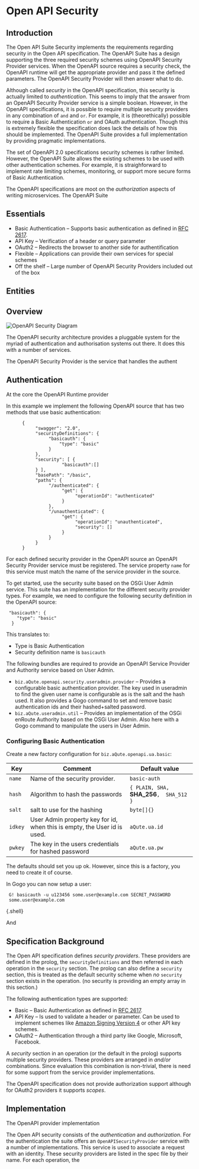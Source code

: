 
# Open API Security

## Introduction

The Open API Suite Security implements the requirements regarding security in the Open API specification. The OpenAPI Suite has a design supporting the three required security schemes using OpenAPI Security Provider services. When the OpenAPI source requires a security check, the OpenAPI runtime will get the appropriate provider and pass it the defined parameters. The OpenAPI Security Provider will then answer what to do. 

Although called _security_ in the OpenAPI specification, this security is actually limited to _authentication_. This seems to imply that the answer from an OpenAPI Security Provider service is a simple boolean. However, in the OpenAPI specifications, it is possible to require multiple security providers in any combination of `and` and  `or`. For example, it is (theorethically) possible to require a Basic Authentication `or` and OAuth authentication. Though this is extremely flexible the specification does lack the details of how this should be implemented. The OpenAPI Suite provides a full implementation by providing pragmatic implementations.

The set of OpenAPI 2.0 specifications security schemes is rather limited. However, the OpenAPI Suite allows the existing schemes to be used with other authentication schemes. For example, it is straighforward to implement rate limiting schemes, monitoring, or support more secure forms of Basic Authentication. 

The OpenAPI specifications are moot on the _authorization_ aspects of writing microservices. The OpenAPI Suite 

## Essentials

* Basic Authentication – Supports basic authentication as defined in [RFC 2617][1].
* API Key – Verification of a header or query parameter
* OAuth2 – Redirects the browser to another side for authentification
* Flexible – Applications can provide their own services for special schemes
* Off the shelf – Large number of OpenAPI Security Providers included out of the box

## Entities

## Overview

![OpenAPI Security Diagram](https://user-images.githubusercontent.com/200494/27738237-13caffc6-5dab-11e7-8c65-e594f6ffde48.png)

The OpenAPI security architecture provides a pluggable system for the myriad of authentication and authorisation systems out there. It does this with a number of services.

The OpenAPI Security Provider is the service that handles the authent

## Authentication

At the core the OpenAPI Runtime provider 

In this example we implement the following OpenAPI source that has two methods that use basic authentication:

          {
               "swagger": "2.0",
               "securityDefinitions": {
                    "basicauth": {
                        "type": "basic"
                    }
               },
               "security": [ {
                         "basicauth":[]
               } ],
               "basePath": "/basic",
               "paths": {
                    "/authenticated": {
                         "get": {
                              "operationId": "authenticated"
                         }
                    },
                    "/unauthenticated": {
                         "get": {
                              "operationId": "unauthenticated",
                              "security": []
                         }
                    }
               }
          }


For each defined security provider in the OpenAPI source an OpenAPI Security Provider service must be registered. The service property `name` for this service must match the name of the service provider in the source.

To get started, use the security suite based on the OSGi User Admin service. This suite has an implementation for the different security provider types. For example, we need to configure the following security definition in the OpenAPI source:

     "basicauth": {
        "type": "basic"
      }
 
This translates to:

* Type is Basic Authentication
* Security definition name is `basicauth`

The following bundles are required to provide an OpenAPI Service Provider and Authority service based on User Admin.

* `biz.aQute.openapi.security.useradmin.provider` – Provides a configurable basic authentication provider. The key used in useradmin to find the given user name is configurable as is the salt and the hash used. It also provides a Gogo command to set and remove basic authentication ids and their hashed+salted password.
* `biz.aQute.useradmin.util` – Provides an implementation of the OSGi enRoute Authority based on the OSGi User Admin. Also here with a Gogo command to manipulate the users in User Admin.

### Configuring Basic Authentication

Create a new factory configuration for `biz.aQute.openapi.ua.basic`:

|  Key    | Comment                               | Default value                 |
|---------|---------------------------------------|-------------------------------|
| `name`  | Name of the security provider.        | `basic-auth`                  |
| `hash`  | Algorithm to hash the passwords       | `{ PLAIN, SHA,` **SHA_256**`,  SHA_512 }` |
| `salt`  | salt to use for the hashing           | `byte[]{}`                    |
| `idkey` | User Admin property key for id, when this is empty, the User id is used.   | `aQute.ua.id`                 |
| `pwkey` | The key in the users credentials for hashed password  | `aQute.ua.pw`                 |

The defaults should set you up ok. However, since this is a factory, you need to create it of course.

In Gogo you can now setup a user:

     G! basicauth -u u123456 some.user@example.com SECRET_PASSWORD
     some.user@example.com
{.shell}

And 







## Specification Background

The Open API specification defines _security providers_. These providers are defined in the prolog, the `securityDefinitions` and then referred in each operation in the `security` section. The prolog can also define a `security` section, this is treated as the default security scheme when _no_ `security` section exists in the operation. (no security is providing an empty array in this section.)

The following authentication types are supported:

* Basic – Basic Authentication as defined in [RFC 2617]. 
* API Key – Is used to validate a header or parameter. Can be used to implement schemes like  [Amazon Signing Version 4] or other API key schemes.
* OAuth2 – Authentication through a third party like Google, Microsoft, Facebook. 

A _security_ section in an operation (or the default in the prolog) supports multiple security providers. These providers are arranged in _and/or_ combinations. Since evaluation this combination is non-trivial, there is need for some support from the service provider implementations. 

The OpenAPI specification does not provide authorization support although for OAuth2 providers it supports _scopes_. 

## Implementation

The OpenAPI provider implementation 



The Open API security consists of the _authentication_ and _authorization_. For the authentication the suite offers an `OpenAPISecurityProvider` service with a number of implementations. This service is used to associate a request with an identity. These security providers are listed in the spec file by their name. For each operation, the 



[1]: https://github.com/aQute-os/biz.aQute.openapi/tree/master/biz.aQute.openapi.basicauth.example
[RFC 2617]: https://www.ietf.org/rfc/rfc2617.txt
[Amazon Signing Version 4]: http://docs.aws.amazon.com/general/latest/gr/signature-version-4.html
